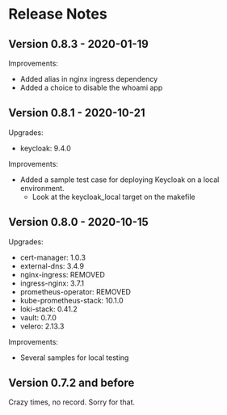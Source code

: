 # Release Notes

## Version 0.8.3 - 2020-01-19

Improvements:

- Added alias in nginx ingress dependency
- Added a choice to disable the whoami app

## Version 0.8.1 - 2020-10-21

Upgrades:

- keycloak: 9.4.0

Improvements:

- Added a sample test case for deploying Keycloak on a local environment.
  - Look at the keycloak_local target on the makefile

## Version 0.8.0 - 2020-10-15

Upgrades:

- cert-manager: 1.0.3
- external-dns: 3.4.9
- nginx-ingress: REMOVED
- ingress-nginx: 3.7.1
- prometheus-operator: REMOVED
- kube-prometheus-stack: 10.1.0
- loki-stack: 0.41.2
- vault: 0.7.0
- velero: 2.13.3

Improvements:

- Several samples for local testing

## Version 0.7.2 and before

Crazy times, no record. Sorry for that.
